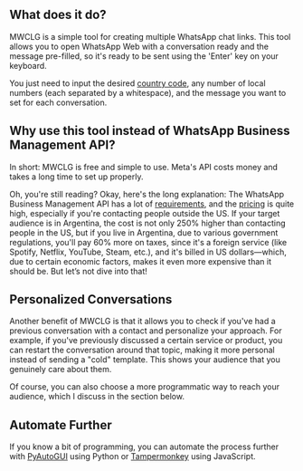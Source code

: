 <h2>What does it do?</h2>
<p>
  MWCLG is a simple tool for creating multiple WhatsApp chat links. 
  This tool allows you to open WhatsApp Web with a conversation ready and the message pre-filled, so it's ready to be sent using the 'Enter' key on your keyboard.
</p>
<p>
  You just need to input the desired 
  <a href="https://en.wikipedia.org/wiki/List_of_country_calling_codes">country code</a>,
  any number of local numbers (each separated by a whitespace), and the message
  you want to set for each conversation.
</p>

<h2>Why use this tool instead of WhatsApp Business Management API?</h2>
<p>
  In short: MWCLG is free and simple to use. Meta's API costs money and takes a long time to set up properly.
</p>
<p>
  Oh, you're still reading? Okay, here's the long explanation: The WhatsApp Business Management API has a lot of 
  <a href="https://developers.facebook.com/docs/whatsapp/business-management-api/get-started">requirements</a>,
  and the <a href="https://developers.facebook.com/docs/whatsapp/pricing/">pricing</a> is quite high, especially if
  you're contacting people outside the US. If your target audience is in Argentina, the cost is not only 250% higher than contacting
  people in the US, but if you live in Argentina, due to various government regulations, you'll pay 60% more
  on taxes, since it's a foreign service (like Spotify, Netflix, YouTube, Steam, etc.), and it's billed in US dollars—which,
  due to certain economic factors, makes it even more expensive than it should be. But let’s not dive into that!
</p>

<h2>Personalized Conversations</h2>
<p>
  Another benefit of MWCLG is that it allows you to check if you've had a previous conversation with a contact and personalize your approach. 
  For example, if you've previously discussed a certain service or product, you can restart the conversation around that topic, making it more personal 
  instead of sending a "cold" template. This shows your audience that you genuinely care about them.
</p>
<p>
  Of course, you can also choose a more programmatic way to reach your audience, which I discuss in the section below.
</p>

<h2>Automate Further</h2>
<p>
  If you know a bit of programming, you can automate the process further with 
  <a href="https://pypi.org/project/PyAutoGUI/">PyAutoGUI</a> using Python or 
  <a href="https://chromewebstore.google.com/detail/tampermonkey/dhdgffkkebhmkfjojejmpbldmpobfkfo">Tampermonkey</a> using JavaScript.
</p>
